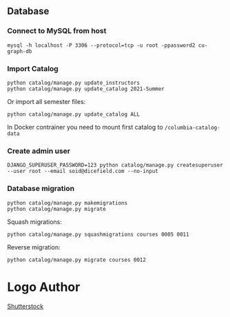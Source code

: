 
## Database

### Connect to MySQL from host

    mysql -h localhost -P 3306 --protocol=tcp -u root -ppassword2 cu-graph-db

### Import Catalog

    python catalog/manage.py update_instructors
    python catalog/manage.py update_catalog 2021-Summer

Or import all semester files:

    python catalog/manage.py update_catalog ALL

In Docker contrainer you need to mount first catalog to
`/columbia-catalog-data`

### Create admin user

    DJANGO_SUPERUSER_PASSWORD=123 python catalog/manage.py createsuperuser --user root --email soid@dicefield.com --no-input

### Database migration

    python catalog/manage.py makemigrations
    python catalog/manage.py migrate

Squash migrations:

    python catalog/manage.py squashmigrations courses 0005 0011

Reverse migration:

    python catalog/manage.py migrate courses 0012

# Logo Author

[Shutterstock](https://www.shutterstock.com/image-illustration/ink-black-white-illustration-old-ship-755181730)
